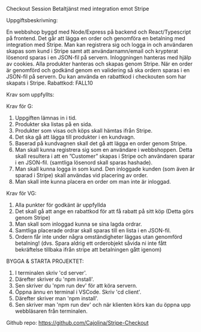 Checkout Session
Betaltjänst med integration emot Stripe

Uppgiftsbeskrivning:

En webbshop byggd med Node/Express på backend och React/Typescript på frontend.
Det går att lägga en order och genomföra en betalning med integration med Stripe. Man kan registrera sig och logga in och användaren skapas som kund i Stripe samt att användarnamn/email och krypterat lösenord sparas i en JSON-fil på servern. Inloggningen hanteras med hjälp av cookies. Alla produkter hanteras och skapas genom Stripe. När en order är genomförd och godkänd genom en validering så ska ordern sparas i en JSON-fil på servern.
Du kan använda en rabattkod i checkouten som har skapats i Stripe.
Rabattkod: FALL10

Krav som uppfyllts:

Krav för G:

1. Uppgiften lämnas in i tid.
2. Produkter ska listas på en sida.
3. Produkter som visas och köps skall hämtas ifrån Stripe.
4. Det ska gå att lägga till produkter i en kundvagn.
5. Baserad på kundvagnen skall det gå att lägga en order genom Stripe.
6. Man skall kunna registrera sig som en användare i webbshoppen. Detta skall resultera i att en ”Customer” skapas i Stripe och användaren sparar i en JSON-fil. (samtliga lösenord skall sparas hashade).
7. Man skall kunna logga in som kund. Den inloggade kunden (som även är sparad i Stripe) skall användas vid placering av order.
8. Man skall inte kunna placera en order om man inte är inloggad.

Krav för VG:

1. Alla punkter för godkänt är uppfyllda
2. Det skall gå att ange en rabattkod för att få rabatt på sitt köp (Detta görs genom Stripe)
3. Man skall som inloggad kunna se sina lagda ordrar.
4. Samtliga placerade ordrar skall sparas till en lista i en JSON-fil.
5. Ordern får inte under några omständigheter läggas utan genomförd betalning! (dvs. Spara aldrig ett orderobjekt såvida ni inte fått bekräftelse tillbaka ifrån stripe att betalningen gått igenom)

BYGGA & STARTA PROJEKTET:

1. I terminalen skriv 'cd server'.
2. Därefter skriver du 'npm install'.
3. Sen skriver du 'npm run dev' för att köra servern.
4. Öppna ännu en terminal i VSCode. Skriv 'cd client'.
5. Därefter skriver man 'npm install'.
6. Sen skriver man 'npm run dev' och när klienten körs kan du öppna upp webbläsaren från terminalen.

Github repo: https://github.com/Cajolina/Stripe-Checkout
